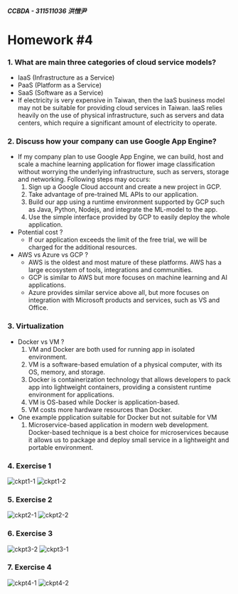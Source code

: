 ##### CCBDA - 311511036 洪愷尹

# Homework #4 

### 1. What are main three categories of cloud service models?
- IaaS (Infrastructure as a Service)
- PaaS  (Platform as a Service)
- SaaS (Software as a Service)
- If electricity is very expensive in Taiwan, then the IaaS business model may not be suitable for providing cloud services in Taiwan. IaaS relies heavily on the use of physical infrastructure, such as servers and data centers, which require a significant amount of electricity to operate.

### 2. Discuss how your company can use Google App Engine?
- If my company plan to use Google App Engine, we can build, host and scale a machine learning application for flower image classification without worrying the underlying infrastructure, such as servers, storage and networking. Following steps may occurs:
	1. Sign up a Google Cloud account and create a new project in GCP.
	2. Take advantage of pre-trained ML APIs to our application.
	3. Build our app using a runtime environment supported by GCP such as Java, Python, Nodejs, and integrate the ML-model to the app.
	4. Use the simple interface provided by GCP to easily deploy the whole application.
- Potential cost ?
	- If our application exceeds the limit of the free trial, we will be charged for the additional resources.
- AWS vs Azure vs GCP ?
	- AWS is the oldest and most mature of these platforms. AWS has a large ecosystem of tools, integrations and communities.
	- GCP is similar to AWS but more focuses on machine learning and AI applications.
	- Azure provides similar service above all, but more focuses on integration with Microsoft products and services, such as VS and Office.

### 3. Virtualization
-  Docker vs VM ?
	1. VM and Docker are both used for running app in isolated environment.
	2. VM is a software-based emulation of a physical computer, with its OS, memory, and storage.
	3. Docker is containerization technology that allows developers to pack app into lightweight containers, providing a consistent runtime environment for applications.
	4. VM is OS-based while Docker is application-based.
	5. VM costs more hardware resources than Docker.
- One example ppplication suitable for Docker but not suitable for VM
	1. Microservice-based application in modern web development. Docker-based technique is a best choice for microservices because it allows us to package and deploy small service in a lightweight and portable environment. 

### 4. Exercise 1
![ckpt1-1](/Users/Macbook/Downloads/hw4/ckpt1-1.png)
![ckpt1-2](/Users/Macbook/Downloads/hw4/ckpt1-2.png)

### 5. Exercise 2
![ckpt2-1](/Users/Macbook/Downloads/hw4/ckpt2-1.png)
![ckpt2-2](/Users/Macbook/Downloads/hw4/ckpt2-2.png)

### 6. Exercise 3
![ckpt3-2](/Users/Macbook/Downloads/hw4/ckpt3-1.png)
![ckpt3-1](/Users/Macbook/Downloads/hw4/ckpt3-2.png)

### 7. Exercise 4
![ckpt4-1](/Users/Macbook/Downloads/hw4/ckpt4-1.png)
![ckpt4-2](/Users/Macbook/Downloads/hw4/ckpt4-2.png)

